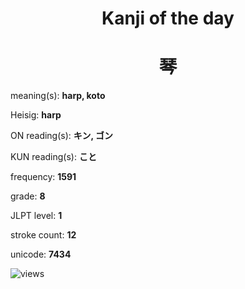 <h1 align="center">Kanji of the day</h1>
<h1 align="center">琴</h1>
<p align="left">meaning(s): <b>harp, koto</b></p>
<p align="left">Heisig: <b>harp</b></p>
<p align="left">ON reading(s): <b>キン, ゴン</b></p>
<p align="left">KUN reading(s): <b>こと</b></p>
<p align="left">frequency: <b>1591</b></p>
<p align="left">grade: <b>8</b></p>
<p align="left">JLPT level: <b>1</b></p>
<p align="left">stroke count: <b>12</b></p>
<p align="left">unicode: <b>7434</b></p>
<p align="left"><img src="https://komarev.com/ghpvc/?username=tristanwagner-kanjioftheday&label=Views&color=0e75b6&style=flat" alt="views"/></p>
